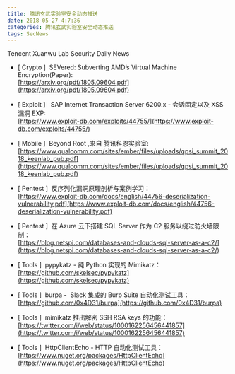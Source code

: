 ```yaml
---
title: 腾讯玄武实验室安全动态推送
date: 2018-05-27 4:7:36
categories: 腾讯玄武实验室安全动态推送
tags: SecNews
---
```


Tencent Xuanwu Lab Security Daily News  
* [ Crypto ]  SEVered: Subverting AMD’s Virtual Machine Encryption(Paper):   
[https://arxiv.org/pdf/1805.09604.pdf](https://arxiv.org/pdf/1805.09604.pdf)  

* [ Exploit ]   SAP Internet Transaction Server 6200.x - 会话固定以及 XSS 漏洞 EXP:   
[https://www.exploit-db.com/exploits/44755/](https://www.exploit-db.com/exploits/44755/)  

* [ Mobile ]  Beyond Root ,来自 腾讯科恩实验室:   
[https://www.qualcomm.com/sites/ember/files/uploads/qpsi_summit_2018_keenlab_pub.pdf](https://www.qualcomm.com/sites/ember/files/uploads/qpsi_summit_2018_keenlab_pub.pdf)  

* [ Pentest ]  反序列化漏洞原理剖析与案例学习：   
[https://www.exploit-db.com/docs/english/44756-deserialization-vulnerability.pdf](https://www.exploit-db.com/docs/english/44756-deserialization-vulnerability.pdf)  

* [ Pentest ]  在 Azure 云下搭建 SQL Server 作为 C2 服务以绕过防火墙限制：   
[https://blog.netspi.com/databases-and-clouds-sql-server-as-a-c2/](https://blog.netspi.com/databases-and-clouds-sql-server-as-a-c2/)  

* [ Tools ]  pypykatz - 纯 Python 实现的 Mimikatz：   
[https://github.com/skelsec/pypykatz](https://github.com/skelsec/pypykatz)  

* [ Tools ]  burpa -  Slack 集成的 Burp Suite 自动化测试工具：   
[https://github.com/0x4D31/burpa](https://github.com/0x4D31/burpa)  

* [ Tools ]  mimikatz 推出解密 SSH RSA keys 的功能：   
[https://twitter.com/i/web/status/1000162256456441857](https://twitter.com/i/web/status/1000162256456441857)  

* [ Tools ]  HttpClientEcho - HTTP 自动化测试工具：   
[https://www.nuget.org/packages/HttpClientEcho](https://www.nuget.org/packages/HttpClientEcho)  

